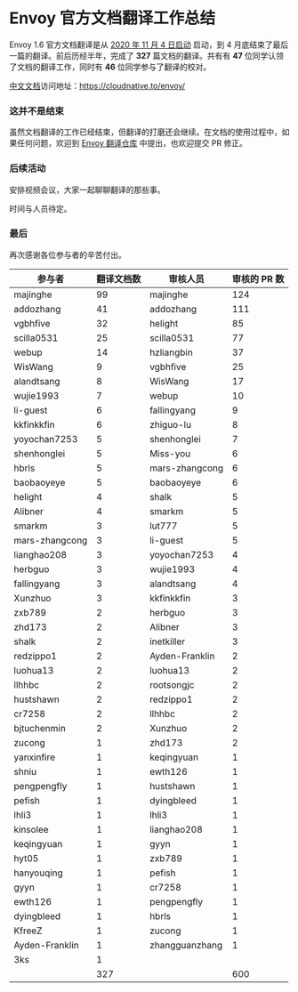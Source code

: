 # Envoy 官方文档翻译工作总结

Envoy 1.6 官方文档翻译是从 [2020 年 11 月 4 日启动](https://mp.weixin.qq.com/s/NsuQtn391DVFnUOVp_r4OQ) 启动，到 4 月底结束了最后一篇的翻译。前后历经半年，完成了 **327** 篇文档的翻译。共有有 **47** 位同学认领了文档的翻译工作，同时有 **46** 位同学参与了翻译的校对。

[中文文档](https://cloudnative.to/envoy/)访问地址：https://cloudnative.to/envoy/

### 这并不是结束

虽然文档翻译的工作已经结束，但翻译的打磨还会继续。在文档的使用过程中，如果任何问题，欢迎到 [Envoy 翻译仓库](https://github.com/cloudnativeto/envoy) 中提出，也欢迎提交 PR 修正。

### 后续活动

安排视频会议，大家一起聊聊翻译的那些事。

时间与人员待定。

### 最后

再次感谢各位参与者的辛苦付出。

| 参与者            | 翻译文档数 | 审核人员           | 审核的 PR 数 |
|----------------|-------|----------------|----------|
| majinghe       | 99    | majinghe       | 124      |
| addozhang      | 41    | addozhang      | 111      |
| vgbhfive       | 32    | helight        | 85       |
| scilla0531     | 25    | scilla0531     | 77       |
| webup          | 14    | hzliangbin     | 37       |
| WisWang        | 9     | vgbhfive       | 25       |
| alandtsang     | 8     | WisWang        | 17       |
| wujie1993      | 7     | webup          | 10       |
| li-guest       | 6     | fallingyang    | 9        |
| kkfinkkfin     | 6     | zhiguo-lu      | 8        |
| yoyochan7253   | 5     | shenhonglei    | 7        |
| shenhonglei    | 5     | Miss-you       | 6        |
| hbrls          | 5     | mars-zhangcong | 6        |
| baobaoyeye     | 5     | baobaoyeye     | 6        |
| helight        | 4     | shalk          | 5        |
| Alibner        | 4     | smarkm         | 5        |
| smarkm         | 3     | lut777         | 5        |
| mars-zhangcong | 3     | li-guest       | 5        |
| lianghao208    | 3     | yoyochan7253   | 4        |
| herbguo        | 3     | wujie1993      | 4        |
| fallingyang    | 3     | alandtsang     | 4        |
| Xunzhuo        | 3     | kkfinkkfin     | 3        |
| zxb789         | 2     | herbguo        | 3        |
| zhd173         | 2     | Alibner        | 3        |
| shalk          | 2     | inetkiller     | 3        |
| redzippo1      | 2     | Ayden-Franklin | 2        |
| luohua13       | 2     | luohua13       | 2        |
| llhhbc         | 2     | rootsongjc     | 2        |
| hustshawn      | 2     | redzippo1      | 2        |
| cr7258         | 2     | llhhbc         | 2        |
| bjtuchenmin    | 2     | Xunzhuo        | 2        |
| zucong         | 1     | zhd173         | 2        |
| yanxinfire     | 1     | keqingyuan     | 1        |
| shniu          | 1     | ewth126        | 1        |
| pengpengfly    | 1     | hustshawn      | 1        |
| pefish         | 1     | dyingbleed     | 1        |
| lhli3          | 1     | lhli3          | 1        |
| kinsolee       | 1     | lianghao208    | 1        |
| keqingyuan     | 1     | gyyn           | 1        |
| hyt05          | 1     | zxb789         | 1        |
| hanyouqing     | 1     | pefish         | 1        |
| gyyn           | 1     | cr7258         | 1        |
| ewth126        | 1     | pengpengfly    | 1        |
| dyingbleed     | 1     | hbrls          | 1        |
| KfreeZ         | 1     | zucong         | 1        |
| Ayden-Franklin | 1     | zhangguanzhang | 1        |
| 3ks            | 1     |                |          |
|                | 327   |                | 600      |